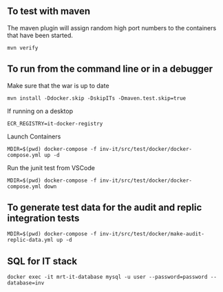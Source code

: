 ## To test with maven

The maven plugin will assign random high port numbers to the containers that have been started.
```
mvn verify
```

## To run from the command line or in a debugger

Make sure that the war is up to date
```
mvn install -Ddocker.skip -DskipITs -Dmaven.test.skip=true
```

If running on a desktop
```
ECR_REGISTRY=it-docker-registry
```

Launch Containers
```
MDIR=$(pwd) docker-compose -f inv-it/src/test/docker/docker-compose.yml up -d
```

Run the junit test from VSCode

```
MDIR=$(pwd) docker-compose -f inv-it/src/test/docker/docker-compose.yml down
```

## To generate test data for the audit and replic integration tests

```
MDIR=$(pwd) docker-compose -f inv-it/src/test/docker/make-audit-replic-data.yml up -d
```

## SQL for IT stack

```
docker exec -it mrt-it-database mysql -u user --password=password --database=inv
```